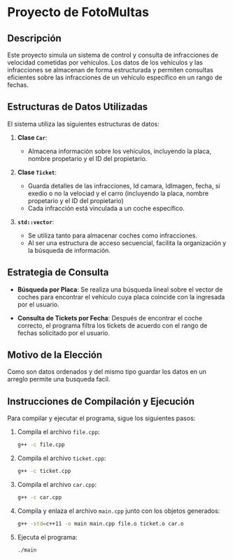 # Proyecto de FotoMultas

## Descripción

Este proyecto simula un sistema de control y consulta de infracciones de velocidad cometidas por vehículos. Los datos de los vehículos y las infracciones se almacenan de forma estructurada y permiten consultas eficientes sobre las infracciones de un vehículo específico en un rango de fechas.

## Estructuras de Datos Utilizadas

El sistema utiliza las siguientes estructuras de datos:

1. **Clase `Car`**:
   - Almacena información sobre los vehículos, incluyendo la placa, nombre propetario y el ID del propietario.

2. **Clase `Ticket`**:
   - Guarda detalles de las infracciones, Id camara, IdImagen, fecha, si exedio o no la velociad y el carro (incluyendo la placa, nombre propetario y el ID del propietario)
   - Cada infracción está vinculada a un coche específico.

3. **`std::vector`**:
   - Se utiliza tanto para almacenar coches como infracciones.
   - Al ser una estructura de acceso secuencial, facilita la organización y la búsqueda de información.

## Estrategia de Consulta

- **Búsqueda por Placa**: Se realiza una búsqueda lineal sobre el vector de coches para encontrar el vehículo cuya placa coincide con la ingresada por el usuario.

- **Consulta de Tickets por Fecha**: Después de encontrar el coche correcto, el programa filtra los tickets de acuerdo con el rango de fechas solicitado por el usuario.

## Motivo de la Elección

Como son datos ordenados y del mismo tipo guardar los datos en un arreglo permite una busqueda facil.

## Instrucciones de Compilación y Ejecución

Para compilar y ejecutar el programa, sigue los siguientes pasos:

1. Compila el archivo `file.cpp`:
    ```bash
    g++ -c file.cpp
    ```

2. Compila el archivo `ticket.cpp`:
    ```bash
    g++ -c ticket.cpp
    ```

3. Compila el archivo `car.cpp`:
    ```bash
    g++ -c car.cpp
    ```

4. Compila y enlaza el archivo `main.cpp` junto con los objetos generados:
    ```bash
    g++ -std=c++11 -o main main.cpp file.o ticket.o car.o
    ```

5. Ejecuta el programa:
    ```bash
    ./main
    ```
